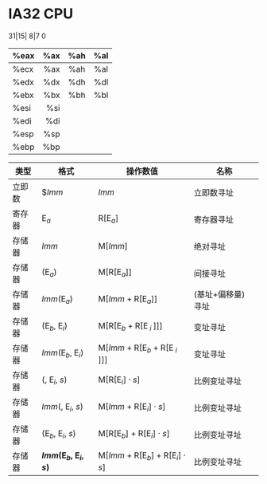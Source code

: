# IA32 CPU

31|15|   8|7    0

%eax | %ax | %ah | %al
--- | ---: | :---: |:---:
%ecx | %ax | %ah | %al
%edx|%dx|%dh|%dl
%ebx|%bx|%bh|%bl
%esi|%si||
%edi|%di||
%esp|%sp||
%ebp|%bp||

类型 | 格式 | 操作数值 | 名称
--- | --- | --- | ---
立即数 | $_Imm_ | _Imm_ | 立即数寻址
寄存器 | E<sub>_a_</sub> | R\[E<sub>_a_</sub>] | 寄存器寻址
存储器 | _Imm_ | M\[_Imm_] | 绝对寻址
存储器  | (E<sub>_a_</sub>) | M\[R\[E<sub>_a_</sub>]] | 间接寻址
存储器  | _Imm_(E<sub>_a_</sub>) | M\[_Imm_ + R\[E<sub>_a_</sub>]] | (基址+偏移量) 寻址
存储器 | (E<sub>_b_</sub>, E<sub>_i_</sub>) | M\[R\[E<sub>_b_</sub> + R\[E<sub> _i_ </sub>]]] | 变址寻址
存储器  | _Imm_(E<sub>_b_</sub>, E<sub>_i_</sub>) | M\[_Imm_ + R\[E<sub>_b_</sub> + R\[E<sub> _i_ </sub>]]] | 变址寻址
存储器  | (, E<sub>_i_</sub>, _s_) | M\[R\[E<sub>_i_</sub>] · _s_] | 比例变址寻址
存储器  | _Imm_(, E<sub>_i_</sub>, _s_) | M\[_Imm_ + R\[E<sub>_i_</sub>] · _s_] | 比例变址寻址
存储器  | (E<sub>_b_</sub>, E<sub>_i_</sub>, _s_) | M\[R\[E<sub>_b_</sub>] + R\[E<sub>_i_</sub>] · _s_] | 比例变址寻址
存储器  | **_Imm_(E<sub>_b_</sub>, E<sub>_i_</sub>, _s_)** | M\[_Imm_ + R\[E<sub>_b_</sub>] + R\[E<sub>_i_</sub>] · _s_] | 比例变址寻址


